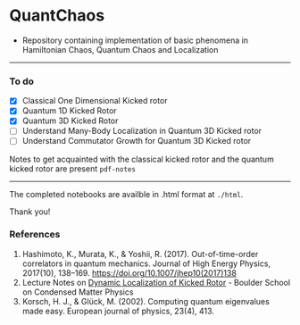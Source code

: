 # QuantChaos

* Repository containing implementation of basic phenomena in Hamiltonian Chaos, Quantum Chaos and Localization
   
---
    
### To do 

- [x] Classical One Dimensional Kicked rotor
- [x] Quantum 1D Kicked Rotor
- [x] Quantum 3D Kicked Rotor
- [ ] Understand Many-Body Localization in Quantum 3D Kicked rotor
- [ ] Understand Commutator Growth for Quantum 3D Kicked rotor

Notes to get acquainted with the classical kicked rotor and the quantum kicked rotor are present `pdf-notes`

---

The completed notebooks are availble in .html format at `./html`. 

Thank you!

### References

1. Hashimoto, K., Murata, K., & Yoshii, R. (2017). Out-of-time-order correlators in quantum mechanics. Journal of High Energy Physics, 2017(10), 138–169. https://doi.org/10.1007/jhep10(2017)138
2. Lecture Notes on [Dynamic Localization of Kicked Rotor](https://boulderschool.yale.edu/sites/default/files/files/Delande-kicked_rotor_lectures_1_and_2.pdf) - Boulder School on Condensed Matter Physics
3. Korsch, H. J., & Glück, M. (2002). Computing quantum eigenvalues made easy. European journal of physics, 23(4), 413.


